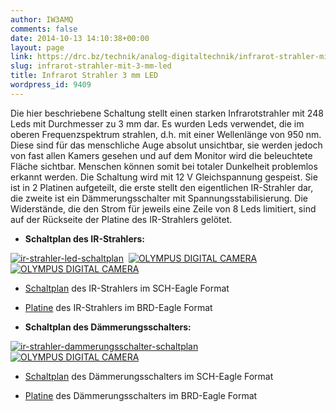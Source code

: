 ```yaml
---
author: IW3AMQ
comments: false
date: 2014-10-13 14:10:38+00:00
layout: page
link: https://drc.bz/technik/analog-digitaltechnik/infrarot-strahler-mit-3-mm-led/
slug: infrarot-strahler-mit-3-mm-led
title: Infrarot Strahler 3 mm LED
wordpress_id: 9409
---
```


Die hier beschriebene Schaltung stellt einen starken Infrarotstrahler mit 248 Leds mit Durchmesser zu 3 mm dar. Es wurden Leds verwendet, die im oberen Frequenzspektrum strahlen, d.h. mit einer Wellenlänge von 950 nm. Diese sind für das menschliche Auge absolut unsichtbar, sie werden jedoch von fast allen Kamers gesehen und auf dem Monitor wird die beleuchtete Fläche sichtbar. Menschen können somit bei totaler Dunkelheit problemlos erkannt werden. Die Schaltung wird mit 12 V Gleichspannung gespeist. Sie ist in 2 Platinen aufgeteilt, die erste stellt den eigentlichen IR-Strahler dar, die zweite ist ein Dämmerungsschalter mit Spannungsstabilisierung. Die Widerstände, die den Strom für jeweils eine Zeile von 8 Leds limitiert, sind auf der Rückseite der Platine des IR-Strahlers gelötet.



	
  * **Schaltplan des IR-Strahlers:**


[![ir-strahler-led-schaltplan](https://drc.bz/wp-content/uploads/2014/10/ir-strahler-led-schaltplan-300x204.jpg)](https://drc.bz/wp-content/uploads/2014/10/ir-strahler-led-schaltplan.jpg)  [![OLYMPUS DIGITAL CAMERA](https://drc.bz/wp-content/uploads/2014/10/ir-led-ledseite.jpg)](https://drc.bz/wp-content/uploads/2014/10/ir-led-ledseite.jpg)  [![OLYMPUS DIGITAL CAMERA](https://drc.bz/wp-content/uploads/2014/10/ir-led-lotseite-300x225.jpg)](https://drc.bz/wp-content/uploads/2014/10/ir-led-lotseite.jpg)



	
  * [Schaltplan](https://drc.bz/wp-content/uploads/2014/10/irstrahler_1.sch_.zip) des IR-Strahlers im SCH-Eagle Format

	
  * [Platine](https://drc.bz/wp-content/uploads/2014/10/irstrahler_1.brd_.zip) des IR-Strahlers im BRD-Eagle Format




	
  * **Schaltplan des Dämmerungsschalters:**


[![ir-strahler-dammerungsschalter-schaltplan](https://drc.bz/wp-content/uploads/2014/10/ir-strahler-dammerungsschalter-schaltplan-300x205.jpg)](https://drc.bz/wp-content/uploads/2014/10/ir-strahler-dammerungsschalter-schaltplan.jpg)  [![OLYMPUS DIGITAL CAMERA](https://drc.bz/wp-content/uploads/2014/10/dammerungsschalter-300x225.jpg)](https://drc.bz/wp-content/uploads/2014/10/dammerungsschalter.jpg)



	
  * [Schaltplan](https://drc.bz/wp-content/uploads/2014/10/irstrahler_2.sch_.zip) des Dämmerungsschalters im SCH-Eagle Format

	
  * [Platine](https://drc.bz/wp-content/uploads/2014/10/irstrahler_2.brd_.zip) des Dämmerungsschalters im BRD-Eagle Format


